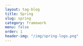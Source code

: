 ```yaml
---
layout: tag-blog
title: Spring
slug: spring
category: framework
menu: false
order: 1
header-img: "/img/spring-logo.png"
---
```


